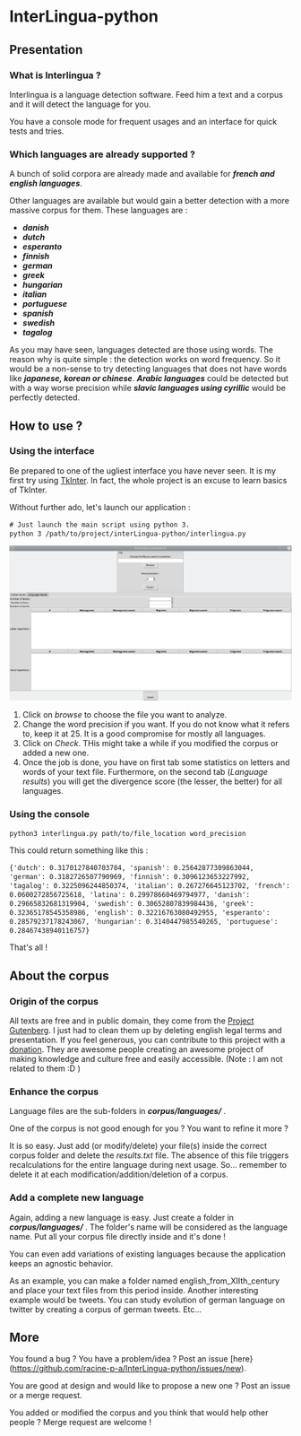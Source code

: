 # InterLingua-python

## Presentation

### What is Interlingua ?

Interlingua is a language detection software. Feed him a text and a corpus and
it will detect the language for you.

You have a console mode for frequent usages and an interface for quick tests
and tries.

### Which languages are already supported ?

A bunch of solid corpora are already made and available for ***french and
english languages***.

Other languages are available but would gain a better detection with a more
massive corpus for them. These languages are :
- ***danish***
- ***dutch***
- ***esperanto***
- ***finnish***
- ***german***
- ***greek***
- ***hungarian***
- ***italian***
- ***portuguese***
- ***spanish***
- ***swedish***
- ***tagalog***

As you may have seen, languages detected are those using words. The reason
why is quite simple : the detection works on word frequency. So it would
be a non-sense to try detecting languages that does not have words like
***japanese, korean or chinese***. ***Arabic languages*** could be detected
but with a way worse precision while ***slavic languages using cyrillic***
would be perfectly detected.

## How to use ?

### Using the interface

Be prepared to one of the ugliest interface you have never seen. It is my
first try using [TkInter](https://wiki.python.org/moin/TkInter). In fact,
the whole project is an excuse to learn basics of TkInter.

Without further ado, let's launch our application :

```shell script
# Just launch the main script using python 3.
python 3 /path/to/project/interLingua-python/interlingua.py
```
![Interlingua-python interface](doc/01_main_interface.png "Interlingua-python interface")

1. Click on *browse* to choose the file you want to analyze.
1. Change the word precision if you want. If you do not know what it refers
to, keep it at 25. It is a good compromise for mostly all languages.
1. Click on *Check*. THis might take a while if you modified the corpus or
added a new one.
1. Once the job is done, you have on first tab some statistics on letters
and words of your text file. Furthermore, on the second tab (*Language
results*) you will get the divergence score (the lesser, the better) for
all languages.

### Using the console

```shell script
python3 interlingua.py path/to/file_location word_precision
```

This could return something like this :
```text
{'dutch': 0.3170127840703784, 'spanish': 0.25642877309863044, 'german': 0.3182726507790969, 'finnish': 0.3096123653227992, 'tagalog': 0.3225096244850374, 'italian': 0.267276645123702, 'french': 0.0600272856725618, 'latina': 0.29978660469794977, 'danish': 0.29665832681319904, 'swedish': 0.30652807839984436, 'greek': 0.32365178545358986, 'english': 0.32216763080492955, 'esperanto': 0.28579237178243067, 'hungarian': 0.3140447985540265, 'portuguese': 0.28467438940116757}
```

That's all !


## About the corpus

### Origin of the corpus

All texts are free and in public domain, they come from the
[Project Gutenberg](https://www.gutenberg.org/). I just had to clean them
up by deleting english legal terms and presentation.
If you feel generous, you can contribute to this project with
a [donation](https://www.gutenberg.org/). They are awesome people creating
an awesome project of making knowledge and culture free and easily
accessible. (Note : I am not related to them :D )

### Enhance the corpus

Language files are the sub-folders in ***corpus/languages/*** .

One of the corpus is not good enough for you ? You want to refine it
more ?

It is so easy. Just add (or modify/delete) your file(s) inside the
correct corpus folder and delete the *results.txt* file. The absence of
this file triggers recalculations for the entire language during next usage.
So... remember to delete it at each modification/addition/deletion of a
corpus.


### Add a complete new language

Again, adding a new language is easy. Just create a folder in
***corpus/languages/*** . The folder's name will be considered as the
language name. Put all your corpus file directly inside and it's done !

You can even add variations of existing languages because the application
keeps an agnostic behavior.

As an example, you can make a folder named english_from_XIIth_century and
place your text files from this period inside.
Another interesting example would be tweets. You can study evolution of
german language on twitter by creating a corpus of german tweets.
Etc... 

## More

You found a bug ? You have a problem/idea ? Post an issue
[here}(https://github.com/racine-p-a/InterLingua-python/issues/new).

You are good at design and would like to propose a new one ?
Post an issue or a merge request.

You added or modified the corpus and you think that would help other
people ? Merge request are welcome !